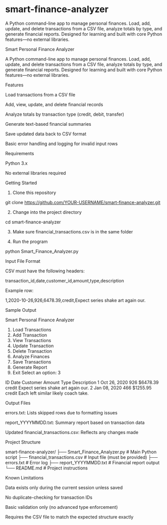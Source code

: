 # smart-finance-analyzer
A Python command-line app to manage personal finances. Load, add, update, and delete transactions from a CSV file, analyze totals by type, and generate financial reports. Designed for learning and built with core Python features—no external libraries.

Smart Personal Finance Analyzer

A Python command-line app to manage personal finances. Load, add, update, and delete transactions from a CSV file, analyze totals by type, and generate financial reports. Designed for learning and built with core Python features—no external libraries.

Features

Load transactions from a CSV file

Add, view, update, and delete financial records

Analyze totals by transaction type (credit, debit, transfer)

Generate text-based financial summaries

Save updated data back to CSV format

Basic error handling and logging for invalid input rows

Requirements

Python 3.x

No external libraries required

Getting Started

1. Clone this repository

git clone https://github.com/YOUR-USERNAME/smart-finance-analyzer.git

2. Change into the project directory

cd smart-finance-analyzer

3. Make sure financial_transactions.csv is in the same folder

4. Run the program

python Smart_Finance_Analyzer.py

Input File Format

CSV must have the following headers:

transaction_id,date,customer_id,amount,type,description

Example row:

1,2020-10-26,926,6478.39,credit,Expect series shake art again our.

Sample Output

Smart Personal Finance Analyzer
1. Load Transactions
2. Add Transaction
3. View Transactions
4. Update Transaction
5. Delete Transaction
6. Analyze Finances
7. Save Transactions
8. Generate Report
9. Exit
Select an option: 3

ID   Date           Customer  Amount     Type      Description
1    Oct 26, 2020   926       $6478.39   credit    Expect series shake art again our.
2    Jan 08, 2020   466       $1255.95   credit    Each left similar likely coach take.

Output Files

errors.txt: Lists skipped rows due to formatting issues

report_YYYYMMDD.txt: Summary report based on transaction data

Updated financial_transactions.csv: Reflects any changes made

Project Structure

smart-finance-analyzer/
├── Smart_Finance_Analyzer.py       # Main Python script
├── financial_transactions.csv      # Input file (must be provided)
├── errors.txt                      # Error log
├── report_YYYYMMDD.txt             # Financial report output
└── README.md                       # Project instructions

Known Limitations

Data exists only during the current session unless saved

No duplicate-checking for transaction IDs

Basic validation only (no advanced type enforcement)

Requires the CSV file to match the expected structure exactly

